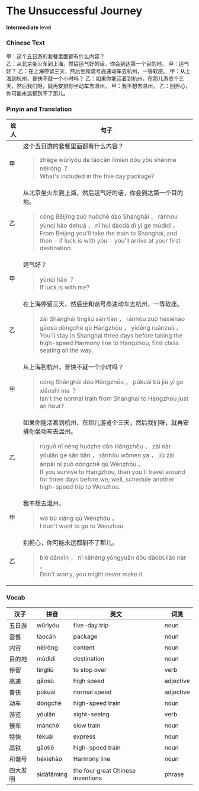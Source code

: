 # The Unsuccessful Journey
**Intermediate** level
### Chinese Text
甲：这个五日游的套餐里面都有什么内容？<br />乙：从北京坐火车到上海，然后运气好的话，你会到达第一个目的地。
甲：运气好？
乙：在上海停留三天，然后坐和谐号高速动车去杭州，一等软座。
甲：从上海到杭州，普快不就一个小时吗？
乙：如果你能活着到杭州，在那儿游览个三天，然后我们呀，就再安排你坐动车去温州。
甲：我不想去温州。
乙：别担心，你可能永远都到不了那儿。

### Pinyin and Translation
|说人|句子|
|----|----|
|甲|这个五日游的套餐里面都有什么内容？<blockquote>zhège wǔrìyóu de tàocān lǐmiàn dōu yǒu shénme nèiróng ？<br />What's included in the five day package?</blockquote>|
|乙|从北京坐火车到上海，然后运气好的话，你会到达第一个目的地。<blockquote>cóng Běijīng zuò huǒchē dào Shànghǎi ， ránhòu yùnqi hǎo dehuà ， nǐ huì dàodá dì yī ge mùdìdì 。<br />From Beijing you'll take the train to Shanghai, and then - if luck is with you - you'll arrive at your first destination.</blockquote>|
|甲|运气好？<blockquote>yùnqi hǎo ？<br />If luck is with me?</blockquote>|
|乙|在上海停留三天，然后坐和谐号高速动车去杭州，一等软座。<blockquote>zài Shànghǎi tíngliú sān tiān ， ránhòu zuò héxiéhào gāosù dòngchē qù Hángzhōu ， yīděng ruǎnzuò 。<br />You'll stay in Shanghai three days before taking the high-speed Harmony line to Hangzhou, first class seating all the way.</blockquote>|
|甲|从上海到杭州，普快不就一个小时吗？<blockquote>cóng Shànghǎi dào Hángzhōu ， pǔkuài bù jiù yī ge xiǎoshí ma ？<br />Isn't the normal train from Shanghai to Hangzhou just an hour?</blockquote>|
|乙|如果你能活着到杭州，在那儿游览个三天，然后我们呀，就再安排你坐动车去温州。<blockquote>rúguǒ nǐ néng huózhe dào Hángzhōu ， zài nàr yóulǎn ge sān tiān ， ránhòu wǒmen ya ， jiù zài ānpái nǐ zuò dòngchē qù Wēnzhōu 。<br />If you survive to Hangzhou, then you'll travel around for three days before we, well, schedule another high-speed trip to Wenzhou.</blockquote>|
|甲|我不想去温州。<blockquote>wǒ bù xiǎng qù Wēnzhōu 。<br />I don't want to go to Wenzhou.</blockquote>|
|乙|别担心，你可能永远都到不了那儿。<blockquote>bié dānxīn ， nǐ kěnéng yǒngyuǎn dōu dàobùliǎo nàr 。<br />Don't worry, you might never make it.</blockquote>|
### Vocab
|汉子|拼音|英文|词类|
|----|----|----|----|
|五日游|wǔrìyóu|five-day trip|noun|
|套餐|tàocān|package|noun|
|内容|nèiróng|content|noun|
|目的地|mùdìdì|destination|noun|
|停留|tíngliú|to stop over|verb|
|高速|gāosù|high speed|adjective|
|普快|pǔkuài|normal speed|adjective|
|动车|dòngchē|high-speed train|noun|
|游览|yóulǎn|sight-seeing|verb|
|慢车|mànchē|slow train|noun|
|特快|tèkuài|express|noun|
|高铁|gāotiě|high-speed train|noun|
|和谐号|héxiéhào|Harmony line|noun|
|四大发明|sìdàfāmíng|the four great Chinese inventions|phrase|